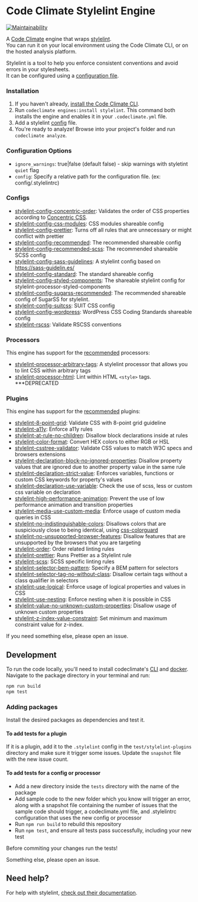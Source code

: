 # Code Climate Stylelint Engine

[![Maintainability](https://api.codeclimate.com/v1/badges/ada032d755e8ee1de505/maintainability)](https://codeclimate.com/github/gilbarbara/codeclimate-stylelint/maintainability)

A [Code Climate](http://codeclimate.com/) engine that wraps [stylelint](https://github.com/stylelint/stylelint).  
You can run it on your local environment using the Code Climate CLI, or on the hosted analysis platform.

Stylelint is a tool to help you enforce consistent conventions and avoid errors in your stylesheets.  
It can be configured using a [configuration file](http://stylelint.io/user-guide/configuration/).

### Installation

1. If you haven't already, [install the Code Climate CLI](https://github.com/codeclimate/codeclimate).
2. Run `codeclimate engines:install stylelint`. This command both installs the engine and enables it in your `.codeclimate.yml` file.
3. Add a stylelint [config](https://github.com/stylelint/stylelint/blob/master/docs/user-guide/configuration.md#loading-the-configuration-object) file.
3. You're ready to analyze! Browse into your project's folder and run `codeclimate analyze`.

### Configuration Options

- `ignore_warnings`: true|false (default false) - skip warnings with styletint `quiet` flag
- `config`: Specify a relative path for the configuration file. (ex: config/.stylelintrc)

### Configs

- [stylelint-config-concentric-order](https://github.com/chaucerbao/stylelint-config-concentric-order): Validates the order of CSS properties according to [Concentric CSS](http://rhodesmill.org/brandon/2011/concentric-css/).
- [stylelint-config-css-modules](https://github.com/pascalduez/stylelint-config-css-modules): CSS modules shareable config
- [stylelint-config-prettier](https://github.com/prettier/stylelint-config-prettier): Turns off all rules that are unnecessary or might conflict with prettier
- [stylelint-config-recommended](https://github.com/stylelint/stylelint-config-recommended): The recommended shareable config
- [stylelint-config-recommended-scss](https://github.com/kristerkari/stylelint-config-recommended-scss): The recommended shareable SCSS config
- [stylelint-config-sass-guidelines](https://github.com/bjankord/stylelint-config-sass-guidelines): A stylelint config based on https://sass-guidelin.es/
- [stylelint-config-standard](https://github.com/stylelint/stylelint-config-standard/): The standard shareable config
- [stylelint-config-styled-components](https://github.com/styled-components/stylelint-config-styled-components): The shareable stylelint config for stylelint-processor-styled-components
- [stylelint-config-sugarss-recommended](https://github.com/kkoudev/stylelint-config-sugarss-recommended): The recommended shareable config of SugarSS for stylelint.
- [stylelint-config-suitcss](https://github.com/suitcss/stylelint-config-suitcss): SUIT CSS config
- [stylelint-config-wordpress](https://github.com/ntwb/stylelint-config-wordpress/): WordPress CSS Coding Standards shareable config
- [stylelint-rscss](https://github.com/rstacruz/stylelint-rscss): Validate RSCSS conventions

### Processors

This engine has support for the [recommended](https://github.com/stylelint/stylelint/blob/master/docs/user-guide/processors.md) processors:

- [stylelint-processor-arbitrary-tags](https://github.com/mapbox/stylelint-processor-arbitrary-tags): A stylelint processor that allows you to lint CSS within arbitrary tags
- [stylelint-processor-html](https://github.com/ccbikai/stylelint-processor-html): Lint within HTML `<style>` tags. ***DEPRECATED

### Plugins

This engine has support for the [recommended](https://github.com/stylelint/stylelint/blob/master/docs/user-guide/plugins.md) plugins:

- [stylelint-8-point-grid](https://github.com/dcrtantuco/stylelint-8-point-grid): Validate CSS with 8-point grid guideline
- [stylelint-a11y](https://github.com/YozhikM/stylelint-a11y): Enforce a11y rules
- [stylelint-at-rule-no-children](https://github.com/adityavm/stylelint-at-rule-no-children): Disallow block declarations inside at rules
- [stylelint-color-format](https://github.com/filipekiss/stylelint-color-format): Convert HEX colors to either RGB or HSL
- [stylelint-csstree-validator](https://github.com/csstree/stylelint-validator): Validate CSS values to match W3C specs and browsers extensions
- [stylelint-declaration-block-no-ignored-properties](https://github.com/kristerkari/stylelint-declaration-block-no-ignored-properties): Disallow property values that are ignored due to another property value in the same rule
- [stylelint-declaration-strict-value](https://github.com/AndyOGo/stylelint-declaration-strict-value): Enforces variables, functions or custom CSS keywords for property's values
- [stylelint-declaration-use-variable](https://github.com/sh-waqar/stylelint-declaration-use-variable): Check the use of scss, less or custom css variable on declaration
- [stylelint-high-performance-animation](https://github.com/kristerkari/stylelint-high-performance-animation): Prevent the use of low performance animation and transition properties
- [stylelint-media-use-custom-media](https://github.com/csstools/stylelint-media-use-custom-media): Enforce usage of custom media queries in CSS
- [stylelint-no-indistinguishable-colors](https://github.com/ierhyna/stylelint-no-indistinguishable-colors): Disallows colors that are suspiciously close to being identical, using [css-colorguard](https://github.com/SlexAxton/css-colorguard)
- [stylelint-no-unsupported-browser-features](https://github.com/ismay/stylelint-no-unsupported-browser-features): Disallow features that are unsupported by the browsers that you are targeting
- [stylelint-order](https://github.com/hudochenkov/stylelint-order): Order related linting rules
- [stylelint-prettier](https://github.com/prettier/stylelint-prettier): Runs Prettier as a Stylelint rule
- [stylelint-scss](https://github.com/kristerkari/stylelint-scss): SCSS specific linting rules
- [stylelint-selector-bem-pattern](https://github.com/davidtheclark/stylelint-selector-bem-pattern): Specify a BEM pattern for selectors
- [stylelint-selector-tag-no-without-class](https://github.com/Moxio/stylelint-selector-tag-no-without-class): Disallow certain tags without a class qualifier in selectors
- [stylelint-use-logical](https://github.com/csstools/stylelint-use-logical): Enforce usage of logical properties and values in CSS
- [stylelint-use-nesting](https://github.com/csstools/stylelint-use-nesting): Enforce nesting when it is possible in CSS
- [stylelint-value-no-unknown-custom-properties](https://github.com/csstools/stylelint-value-no-unknown-custom-properties): Disallow usage of unknown custom properties
- [stylelint-z-index-value-constraint](https://github.com/kristerkari/stylelint-z-index-value-constraint): Set minimum and maximum constraint value for z-index.

If you need something else, please open an issue.

## Development

To run the code locally, you'll need to install codeclimate's [CLI](https://github.com/codeclimate/codeclimate) and [docker](https://www.docker.com/).  
Navigate to the package directory in your terminal and run:

```bash
npm run build
npm test
```

### Adding packages

Install the desired packages as dependencies and test it.

#### To add tests for a plugin
If it is a plugin, add it to the `.stylelint` config in the `test/stylelint-plugins` directory and make sure it trigger some issues. Update the `snapshot` file with the new issue count. 

#### To add tests for a config or processor
- Add a new directory inside the `tests` directory with the name of the package
- Add sample code to the new folder which you know will trigger an error, along with a snapshot file containing the number of issues that the sample code should trigger, a codeclimate.yml file, and .stylelintrc configuration that uses the new config or processor
- Run `npm run build` to rebuild this repository
- Run `npm test`, and ensure all tests pass successfully, including your new test

Before commiting your changes run the tests!

Something else, please open an issue.

## Need help?

For help with stylelint, [check out their documentation](http://stylelint.io/).
